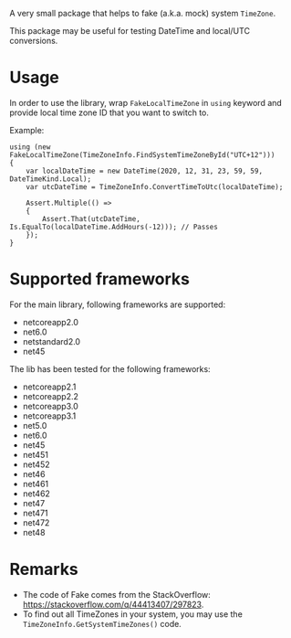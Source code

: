 A very small package that helps to fake (a.k.a. mock) system `TimeZone`.

This package may be useful for testing DateTime and local/UTC conversions.

Usage
=

In order to use the library, wrap `FakeLocalTimeZone` in `using` keyword and provide local time zone ID that you want to switch to.

Example:

```
using (new FakeLocalTimeZone(TimeZoneInfo.FindSystemTimeZoneById("UTC+12")))
{
    var localDateTime = new DateTime(2020, 12, 31, 23, 59, 59, DateTimeKind.Local);
    var utcDateTime = TimeZoneInfo.ConvertTimeToUtc(localDateTime);

    Assert.Multiple(() =>
    {
        Assert.That(utcDateTime, Is.EqualTo(localDateTime.AddHours(-12))); // Passes
    });
}
```

Supported frameworks
=

For the main library, following frameworks are supported:

* netcoreapp2.0
* net6.0
* netstandard2.0
* net45

The lib has been tested for the following frameworks:

* netcoreapp2.1
* netcoreapp2.2
* netcoreapp3.0
* netcoreapp3.1
* net5.0
* net6.0
* net45
* net451
* net452
* net46
* net461
* net462
* net47
* net471
* net472
* net48

Remarks
=

* The code of Fake comes from the StackOverflow: https://stackoverflow.com/q/44413407/297823.
* To find out all TimeZones in your system, you may use the `TimeZoneInfo.GetSystemTimeZones()` code.
